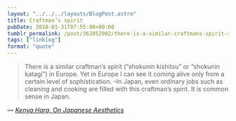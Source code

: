 ```yaml
---
layout: "../../../layouts/BlogPost.astro"
title: Craftman’s spirit
pubDate: 2010-01-31T07:55:00+00:00
tumblr_permalink: /post/362852902/there-is-a-similar-craftmans-spirit-shokunin
tags: ["linklog"]
format: "quote"
---
```


> There is a similar craftman’s spirit (“shokunin kishitsu” or “shokunin katagi”) in Europe. Yet in Europe I can see it coming alive only from a certain level of sophistication. –In Japan, even ordinary jobs such as cleaning and cooking are filled with this craftman’s spirit. It is common sense in Japan.

— <cite>[Kenya Hara, _On Japanese Aesthetics_](https://ia.net/topics/kenya-hara-on-japanese-aesthetics)</cite>
